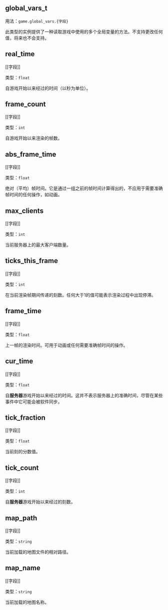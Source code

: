 ## global_vars_t

用法：`game.global_vars.{字段}`

此类型的实例提供了一种读取游戏中使用的多个全局变量的方法。不支持更改任何值，将来也不会支持。

## real_time

[[字段]]

类型：`float`

自游戏开始以来经过的时间（以秒为单位）。

## frame_count

[[字段]]

类型：`int`

自游戏开始以来渲染的帧数。

## abs_frame_time

[[字段]]

类型：`float`

绝对（平均）帧时间。它是通过一组之前的帧时间计算得出的，不应用于需要准确帧时间的任何操作，如动画。

## max_clients

[[字段]]

类型：`int`

当前服务器上的最大客户端数量。

## ticks_this_frame

[[字段]]

类型：`int`

在当前渲染帧期间传递的刻数。任何大于1的值可能表示渲染过程中出现停滞。

## frame_time

[[字段]]

类型：`float`

上一帧的渲染时间。可用于动画或任何需要准确帧时间的操作。

## cur_time

[[字段]]

类型：`float`

自**服务器**游戏开始以来经过的时间。这并不表示服务器上的准确时间，尽管在某些事件中它可能会被软件同步。

## tick_fraction

[[字段]]

类型：`float`

当前刻的分数值。

## tick_count

[[字段]]

类型：`int`

自**服务器**游戏开始以来经过的刻数。

## map_path

[[字段]]

类型：`string`

当前加载的地图文件的相对路径。

## map_name

[[字段]]

类型：`string`

当前加载的地图名称。
```